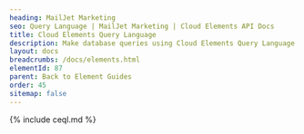 ```yaml
---
heading: MailJet Marketing
seo: Query Language | MailJet Marketing | Cloud Elements API Docs
title: Cloud Elements Query Language
description: Make database queries using Cloud Elements Query Language.
layout: docs
breadcrumbs: /docs/elements.html
elementId: 87
parent: Back to Element Guides
order: 45
sitemap: false
---
```


{% include ceql.md %}
